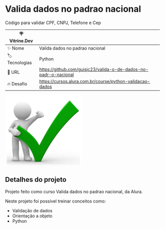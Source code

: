 # Valida dados no padrao nacional

Código para validar CPF, CNPJ, Telefone e Cep

| :placard: Vitrine.Dev |     |
| -------------  | --- |
| :sparkles: Nome        | Valida dados no padrao nacional
| :label: Tecnologias | Python
| :rocket: URL        | https://github.com/guisjc23/valida-o-de-dados-no-padr-o-nacional
| :fire: Desafio     | https://cursos.alura.com.br/course/python-validacao-dados

<!-- Inserir imagem com a #vitrinedev ao final do link -->
![](https://github.com/guisjc23/valida-o-de-dados-no-padr-o-nacional/blob/main/validacao.jpg#vitrinedev)

## Detalhes do projeto

Projeto feito como curso Valida dados no padrao nacional, da Alura.

Neste projeto foi possível treinar conceitos como:

- Validação de dados
- Orientação a objeto
- Python

